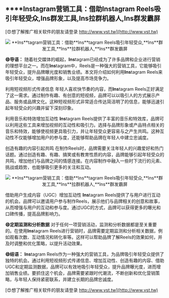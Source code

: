 ## ****Ins**tagram营销工具：借助**Ins**tagram Reels吸引年轻受众,**Ins**群发工具,**Ins**拉群机器人,**Ins**群发霸屏**

[😍想了解推广相关软件的朋友请登录 http://www.vst.tw](http://www.vst.tw)

 <center><img src="https://vst.tw/MP4/tuiguang/png/0.png" alt="**Ins**tagram营销工具：借助**Ins**tagram Reels吸引年轻受众,**Ins**群发工具,**Ins**拉群机器人,**Ins**群发霸屏"></center>

**😄导语：**
随着社交媒体的崛起，**Ins**tagram已经成为了许多品牌和企业进行营销的理想平台之一。而在**Ins**tagram中，Reels是一种强大的营销工具，它能够吸引年轻受众，提升品牌曝光度和销售业绩。本文将介绍如何利用**Ins**tagram Reels来吸引年轻受众，增强品牌形象，以及提高市场竞争力。

利用短视频形式传递信息
年轻人喜欢快节奏的内容，而**Ins**tagram Reels正好满足了这一需求。通过制作有趣、有创意的短视频，品牌可以以吸引人的方式展示产品、服务或品牌文化。这种短视频形式非常适合传达简洁明了的信息，能够迅速引起年轻受众的兴趣并留下深刻印象。

利用音乐和特效增加互动性
**Ins**tagram Reels提供了丰富的音乐和特效库，品牌可以利用这些工具来增加视频的互动性和吸引力。选择与品牌形象或产品特点相关的音乐和特效，能够使视频更具吸引力，并让年轻受众更容易与之产生共鸣。这种互动性不仅能够增加用户的参与度，还能够帮助品牌在年轻人中建立忠诚度。

创造有趣的内容引起共鸣
在制作Reels时，品牌需要关注年轻人的兴趣爱好和热门话题。通过创造有趣、有趣、搞笑或有教育性质的内容，品牌能够引起年轻受众的共鸣，增加他们与品牌之间的情感连接。在内容制作中融入一些时下流行的元素、挑战或趋势，也能够吸引更多的关注和互动。

 <center><img src="https://vst.tw/MP4/tuiguang/png/7.png" alt="**Ins**tagram营销工具：借助**Ins**tagram Reels吸引年轻受众,**Ins**群发工具,**Ins**拉群机器人,**Ins**群发霸屏"></center>

借助用户生成内容（UGC）增加互动性
**Ins**tagram Reels提供了与用户进行互动的机会。品牌可以邀请用户参与制作Reels，展示他们与品牌相关的创意和故事，从而增强与用户的互动和参与度。通过UGC的方式，品牌可以获得更多的曝光和口碑传播，提高品牌影响力。

**😄定期监测和分析数据**
对于任何一项营销活动，监测和分析数据都是至关重要的。在使用**Ins**tagram Reels进行营销时，品牌需要定期监测和分析相关数据，例如观看次数、互动情况和转化率等。这样可以帮助品牌了解Reels的效果如何，并及时调整和优化策略，以提升活动效果。

**😄结语：**
**Ins**tagram Reels作为一种强大的营销工具，为品牌吸引年轻受众提供了独特的机会。通过利用短视频形式传递信息、增加互动性、创造有趣的内容、借助UGC和定期监测数据，品牌可以有效地吸引年轻受众，提升品牌曝光度，进而增加销售业绩。要抓住这个机会，品牌需要紧跟时代潮流，不断创新和优化营销策略，与年轻人保持紧密联系，并建立长期的品牌忠诚度。

[😍想了解推广相关软件的朋友请登录 http://www.vst.tw](http://www.vst.tw)



